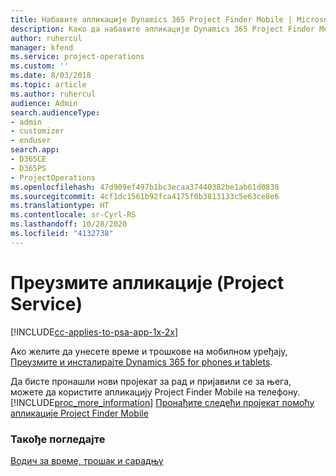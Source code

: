 ```yaml
---
title: Набавите апликације Dynamics 365 Project Finder Mobile | MicrosoftDocs
description: Како да набавите апликације Dynamics 365 Project Finder Mobile
author: ruhercul
manager: kfend
ms.service: project-operations
ms.custom: ''
ms.date: 8/03/2018
ms.topic: article
ms.author: ruhercul
audience: Admin
search.audienceType:
- admin
- customizer
- enduser
search.app:
- D365CE
- D365PS
- ProjectOperations
ms.openlocfilehash: 47d909ef497b1bc3ecaa37440382be1ab61d0830
ms.sourcegitcommit: 4cf1dc1561b92fca4175f0b3813133c5e63ce8e6
ms.translationtype: HT
ms.contentlocale: sr-Cyrl-RS
ms.lasthandoff: 10/28/2020
ms.locfileid: "4132738"
---
```

# <a name="get-the-apps-project-service"></a>Преузмите апликације (Project Service)

[!INCLUDE[cc-applies-to-psa-app-1x-2x](../includes/cc-applies-to-psa-app-1x-2x.md)]

Ако желите да унесете време и трошкове на мобилном уређају, [Преузмите и инсталирајте Dynamics 365 for phones и tablets](https://docs.microsoft.com/dynamics365/mobile-app/dynamics-365-phones-tablets-users-guide).  
  
 Да бисте пронашли нови пројекат за рад и пријавили се за њега, можете да користите апликацију Project Finder Mobile на телефону. [!INCLUDE[proc_more_information](../includes/proc-more-information.md)] [Пронађите следећи пројекат помоћу апликације Project Finder Mobile](../psa/find-next-project-finder-mobile-app.md) 
  
### <a name="see-also"></a>Такође погледајте  
 [Водич за време, трошак и сарадњу](../psa/time-expense-collaboration-guide.md)
